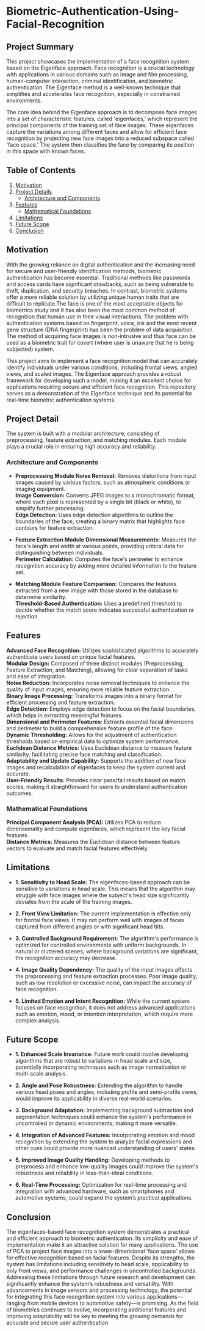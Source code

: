 # Biometric-Authentication-Using-Facial-Recognition
## Project Summary
This project showcases the implementation of a face recognition system based on the Eigenface approach. Face recognition is a crucial technology with applications in various domains such as image and film processing, human-computer interaction, criminal identification, and biometric authentication. The Eigenface method is a well-known technique that simplifies and accelerates face recognition, especially in constrained environments.

The core idea behind the Eigenface approach is to decompose face images into a set of characteristic features, called 'eigenfaces,' which represent the principal components of the training set of face images. These eigenfaces capture the variations among different faces and allow for efficient face recognition by projecting new face images into a reduced subspace called 'face space.' The system then classifies the face by comparing its position in this space with known faces.

## Table of Contents
1. [Motivation](#motivation)
2. [Project Details](#project-details)
   - [Architecture and Components](#Architecture-and-Components)
3. [Features](#Features)
   - [Mathematical Foundations](#Mathematical-Foundations)
5. [Limitations](#Limitations)
6. [Future Scope](#future-scope)
7. [Conclusion](#conclusion)

## Motivation
With the growing reliance on digital authentication and the increasing need for secure and user-friendly identification methods, biometric authentication has become essential. Traditional methods like passwords and access cards have significant drawbacks, such as being vulnerable to theft, duplication, and security breaches. In contrast, biometric systems offer a more reliable solution by utilizing unique human traits that are difficult to replicate.The face is one of the most acceptable objects for biometrics study and it has also been
the most common method of recognition that human use in their visual interactions. The problem with authentication systems based on fingerprint, voice, iris and the most recent
gene structure (DNA fingerprint) has been the problem of data acquisition. The method of acquiring face images is non-intrusive and thus face can be used as a biometric trait for
covert (where user is unaware that he is being subjected) system.

This project aims to implement a face recognition model that can accurately identify individuals under various conditions, including frontal views, angled views, and scaled images. The Eigenface approach provides a robust framework for developing such a model, making it an excellent choice for applications requiring secure and efficient face recognition. This repository serves as a demonstration of the Eigenface technique and its potential for real-time biometric authentication systems.

## Project Detail
The system is built with a modular architecture, consisting of preprocessing, feature extraction, and matching modules. Each module plays a crucial role in ensuring high accuracy and reliability.

### Architecture and Components
- **Preprocessing Module**
**Noise Removal:** Removes distortions from input images caused by various factors, such as atmospheric conditions or imaging equipment.<br />
**Image Conversion:** Converts JPEG images to a monochromatic format, where each pixel is represented by a single bit (black or white), to simplify further processing.<br />
**Edge Detection:** Uses edge detection algorithms to outline the boundaries of the face, creating a binary matrix that highlights face contours for feature extraction.

- **Feature Extraction Module**
**Dimensional Measurements:** Measures the face's length and width at various points, providing critical data for distinguishing between individuals.<br />
**Perimeter Calculation:** Computes the face's perimeter to enhance recognition accuracy by adding more detailed information to the feature set.
  
- **Matching Module**
**Feature Comparison:** Compares the features extracted from a new image with those stored in the database to determine similarity.<br />
**Threshold-Based Authentication:** Uses a predefined threshold to decide whether the match score indicates successful authentication or rejection.
  
## Features
**Advanced Face Recognition:** Utilizes sophisticated algorithms to accurately authenticate users based on unique facial features.<br />
**Modular Design:** Composed of three distinct modules (Preprocessing, Feature Extraction, and Matching), allowing for clear separation of tasks and ease of integration.<br />
**Noise Reduction:** Incorporates noise removal techniques to enhance the quality of input images, ensuring more reliable feature extraction.<br />
**Binary Image Processing:** Transforms images into a binary format for efficient processing and feature extraction.<br />
**Edge Detection:** Employs edge detection to focus on the facial boundaries, which helps in extracting meaningful features.<br />
**Dimensional and Perimeter Features:** Extracts essential facial dimensions and perimeter to build a comprehensive feature profile of the face.<br />
**Dynamic Thresholding:** Allows for the adjustment of authentication thresholds based on empirical data to optimize system performance.<br />
**Euclidean Distance Metrics:** Uses Euclidean distance to measure feature similarity, facilitating precise face matching and classification.<br />
**Adaptability and Update Capability:** Supports the addition of new face images and recalculation of eigenfaces to keep the system current and accurate.<br />
**User-Friendly Results:** Provides clear pass/fail results based on match scores, making it straightforward for users to understand authentication outcomes.

### Mathematical Foundations
**Principal Component Analysis (PCA):** Utilizes PCA to reduce dimensionality and compute eigenfaces, which represent the key facial features.<br />
**Distance Metrics:** Measures the Euclidean distance between feature vectors to evaluate and match facial features effectively.

## Limitations
- **1. Sensitivity to Head Scale:** The eigenfaces-based approach can be sensitive to variations in head scale. This means that the algorithm may struggle with face images where the subject's head size significantly deviates from the scale of the training images.

- **2. Front View Limitation:** The current implementation is effective only for frontal face views. It may not perform well with images of faces captured from different angles or with significant head tilts.

- **3. Controlled Background Requirement:** The algorithm's performance is optimized for controlled environments with uniform backgrounds. In natural or cluttered scenes, where background variations are significant, the recognition accuracy may decrease.

- **4. Image Quality Dependency:** The quality of the input images affects the preprocessing and feature extraction processes. Poor image quality, such as low resolution or excessive noise, can impact the accuracy of face recognition.

- **5. Limited Emotion and Intent Recognition:** While the current system focuses on face recognition, it does not address advanced applications such as emotion, mood, or intention interpretation, which require more complex analysis.

## Future Scope
- **1. Enhanced Scale Invariance:** Future work could involve developing algorithms that are robust to variations in head scale and size, potentially incorporating techniques such as image normalization or multi-scale analysis.

- **2. Angle and Pose Robustness:** Extending the algorithm to handle various head poses and angles, including profile and semi-profile views, would improve its applicability in diverse real-world scenarios.

- **3. Background Adaptation:** Implementing background subtraction and segmentation techniques could enhance the system's performance in uncontrolled or dynamic environments, making it more versatile.

- **4. Integration of Advanced Features:** Incorporating emotion and mood recognition by extending the system to analyze facial expressions and other cues could provide more nuanced understanding of users' states.

- **5. Improved Image Quality Handling:** Developing methods to preprocess and enhance low-quality images could improve the system's robustness and reliability in less-than-ideal conditions.

- **6. Real-Time Processing:** Optimization for real-time processing and integration with advanced hardware, such as smartphones and automotive systems, could expand the system’s practical applications.

## Conclusion
The eigenfaces-based face recognition system demonstrates a practical and efficient approach to biometric authentication. Its simplicity and ease of implementation make it an attractive solution for many applications. The use of PCA to project face images into a lower-dimensional 'face space' allows for effective recognition based on facial features. Despite its strengths, the system has limitations including sensitivity to head scale, applicability to only front views, and performance challenges in uncontrolled backgrounds. Addressing these limitations through future research and development can significantly enhance the system’s robustness and versatility. With advancements in image sensors and processing technology, the potential for integrating this face recognition system into various applications—ranging from mobile devices to automotive safety—is promising. As the field of biometrics continues to evolve, incorporating additional features and improving adaptability will be key to meeting the growing demands for accurate and secure user authentication.
